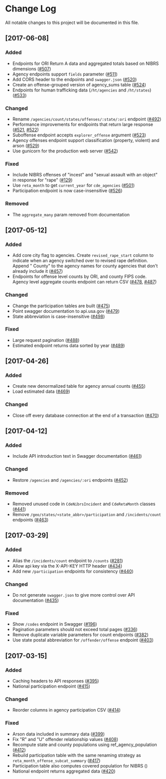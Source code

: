 # Change Log
All notable changes to this project will be documented in this file.

## [2017-06-08]
### Added
- Endpoints for ORI Return A data and aggregated totals based on NIBRS dimensions ([#507](https://github.com/18F/crime-data-api/pull/507))
- Agency endpoints support `fields` parameter ([#511](https://github.com/18F/crime-data-api/pull/511))
- Add CORS header to the endpoints and `swagger.json` ([#520](https://github.com/18F/crime-data-api/pull/520))
- Create an offense-grouped version of agency_sums table ([#524](https://github.com/18F/crime-data-api/pull/524))
- Endpoints for human trafficking data (`/ht/agencies` and `/ht/states`) ([#533](https://github.com/18F/crime-data-api/pull/533))

### Changed
- Rename `/agencies/count/states/offenses/:state/:ori` endpoint ([#492](https://github.com/18F/crime-data-api/issues/492))
- Performance improvements for endpoints that return large response ([#521](https://github.com/18F/crime-data-api/pull/521), [#522](https://github.com/18F/crime-data-api/pull/522))
- Suboffense endpoint accepts `explorer_offense` argument ([#523](https://github.com/18F/crime-data-api/pull/523))
- Agency offenses endpoint support classification (property, violent) and arson ([#529](https://github.com/18F/crime-data-api/issues/529))
- Use gunicorn for the production web server ([#542](https://github.com/18F/crime-data-api/pull/542))

### Fixed
- Include NIBRS offenses of "incest" and "sexual assault with an object" in response for "rape" ([#129](https://github.com/18F/crime-data-explorer/issues/129))
- Use `reta_month` to get `current_year` for `cde_agencies` ([#501](https://github.com/18F/crime-data-api/issues/501))
- Participation endpoint is now case-insensitive ([#526](https://github.com/18F/crime-data-api/issues/526))

### Removed
- The `aggregate_many` param removed from documentation


## [2017-05-12]
### Added
- Add core city flag to agencies. Create `revised_rape_start` column to indicate when an agency switched over to revised rape definition. Append " County" to the agency names for county agencies that don't already include it ([#457](https://github.com/18F/crime-data-api/pull/457))
- Endpoints for offense level counts by ORI, and county FIPS code. Agency level aggregate counts endpoint can return CSV ([#478](https://github.com/18F/crime-data-api/pull/478), [#487](https://github.com/18F/crime-data-api/pull/487))

### Changed
- Change the participation tables are built ([#475](https://github.com/18F/crime-data-api/pull/475))
- Point swagger documentation to api.usa.gov ([#479](https://github.com/18F/crime-data-api/pull/479))
- State abbreviation is case-insensitive ([#498](https://github.com/18F/crime-data-api/issues/498))

### Fixed
- Large request pagination ([#488](https://github.com/18F/crime-data-api/pull/488))
- Estimated endpoint returns data sorted by year ([#489](https://github.com/18F/crime-data-api/issues/489))

## [2017-04-26]
### Added
- Create new denormalized table for agency annual counts ([#455](https://github.com/18F/crime-data-api/pull/455))
- Load estimated data ([#469](https://github.com/18F/crime-data-api/pull/469))

### Changed
- Close off every database connection at the end of a transaction ([#470](https://github.com/18F/crime-data-api/pull/470))


## [2017-04-12]
### Added
- Include API introduction text in Swagger documentation ([#461](https://github.com/18F/crime-data-api/pull/461))

### Changed
- Restore `/agencies` and `/agencies/:ori` endpoints ([#452](https://github.com/18F/crime-data-api/pull/452))

### Removed
- Removed unused code in `CdeNibrsIncident` and `CdeRetaMonth` classes ([#441](https://github.com/18F/crime-data-api/pull/441/files))
- Remove `/geo/states/<state_abbr>/participation` and `/incidents/count` endpoints ([#463](https://github.com/18F/crime-data-api/pull/463))


## [2017-03-29]
### Added
- Alias the `/incidents/count` endpoint to `/counts` ([#281](https://github.com/18F/crime-data-api/issues/281))
- Allow api key via the X-API-KEY HTTP header ([#434](https://github.com/18F/crime-data-api/issues/434))
- Add new `/participation` endpoints for consistency ([#440](https://github.com/18F/crime-data-api/pull/440))

### Changed
- Do not generate `swagger.json` to give more control over API documentation ([#435](https://github.com/18F/crime-data-api/pull/435))

### Fixed
- Show `/codes` endpoint in Swagger ([#196](https://github.com/18F/crime-data-api/issues/196))
- Pagination parameters should not exceed total pages ([#336](https://github.com/18F/crime-data-api/issues/336))
- Remove duplicate variable parameters for count endpoints ([#382](https://github.com/18F/crime-data-api/issues/382))
- Use state postal abbreviation for `/offender/offense` endpoint ([#403](https://github.com/18F/crime-data-api/issues/403))


## [2017-03-15]
### Added
- Caching headers to API responses ([#395](https://github.com/18F/crime-data-api/issues/395))
- National participation endpoint ([#415](https://github.com/18F/crime-data-api/pull/415))

### Changed
- Reorder columns in agency participation CSV ([#414](https://github.com/18F/crime-data-api/pull/414))

### Fixed
- Arson data included in summary data ([#399](https://github.com/18F/crime-data-api/issues/399))
- Fix "R" and "U" offender relationship values ([#408](https://github.com/18F/crime-data-api/issues/408))
- Recompute state and county populations using ref_agency_population ([#412](https://github.com/18F/crime-data-api/issues/412))
- Rebuild participation table with the same renaming strategy as `reta_month_offense_subcat_summary` ([#417](https://github.com/18F/crime-data-api/issues/417))
- Participation table also computes covered population for NIBRS ([](https://github.com/18F/crime-data-api/issues/419))
- National endpoint returns aggregated data ([#420](https://github.com/18F/crime-data-api/issues/420))
